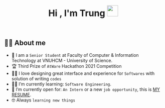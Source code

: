 <h1 align="center">Hi , I'm Trung <img src="https://media.giphy.com/media/hvRJCLFzcasrR4ia7z/giphy.gif" width="35"></h1>

<br>

## :sassy_man:  About me
- :school: I am a `Senior Student` at Faculty of Computer & Information Technology at VNUHCM - University of Science.
- :trophy: Third Prize of `AtWare` Hackathon 2021 Competition
- :technologist: I love designing great interface and experience for `Softwares` with solution of writing `codes`
- :student: I’m currently learning: `Software Engineering`.
- :thinking: I’m currently open for: `An Intern` or a new `job opportunity`, this is [MY RESUME](https://www.topcv.vn/download-cv?cv_id=AVNeUAADAQEDVwcDVgAMDAdbDQ5cVwoBUFxVWgaedb&t=1654852545).
- :nerd_face: Always `learning new things`
